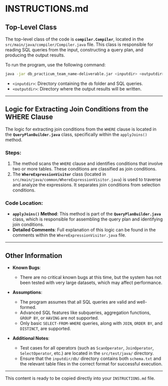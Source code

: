 # INSTRUCTIONS.md

## Top-Level Class

The top-level class of the code is **`compiler.Compiler`**, located in the `src/main/java/compiler/Compiler.java` file. This class is responsible for reading SQL queries from the input, constructing a query plan, and producing the output results.

To run the program, use the following command:

```bash
java -jar db_practicum_team_name-deliverable.jar <inputdir> <outputdir>
```

- `<inputdir>`: Directory containing the `db` folder and SQL queries.
- `<outputdir>`: Directory where the output results will be written.

---

## Logic for Extracting Join Conditions from the WHERE Clause

The logic for extracting join conditions from the `WHERE` clause is located in the **`QueryPlanBuilder.java`** class, specifically within the `applyJoins()` method.

### Steps:
1. The method scans the `WHERE` clause and identifies conditions that involve two or more tables. These conditions are classified as join conditions.
2. The **`WhereExpressionVisitor`** class (located in `src/main/java/common/WhereExpressionVisitor.java`) is used to traverse and analyze the expressions. It separates join conditions from selection conditions.

### Code Location:
- **`applyJoins()` Method**: This method is part of the **`QueryPlanBuilder.java`** class, which is responsible for assembling the query plan and identifying join conditions.
- **Detailed Comments**: Full explanation of this logic can be found in the comments within the `WhereExpressionVisitor.java` file.

---

## Other Information

- **Known Bugs**:
  - There are no critical known bugs at this time, but the system has not been tested with very large datasets, which may affect performance.

- **Assumptions**:
  - The program assumes that all SQL queries are valid and well-formed.
  - Advanced SQL features like subqueries, aggregation functions, `GROUP BY`, or `HAVING` are not supported.
  - Only basic `SELECT-FROM-WHERE` queries, along with `JOIN`, `ORDER BY`, and `DISTINCT`, are supported.

- **Additional Notes**:
  - Test cases for all operators (such as `ScanOperator`, `JoinOperator`, `SelectOperator`, etc.) are located in the `src/test/java/` directory.
  - Ensure that the `inputdir/db/` directory contains both `schema.txt` and the relevant table files in the correct format for successful execution.

---

This content is ready to be copied directly into your `INSTRUCTIONS.md` file.


